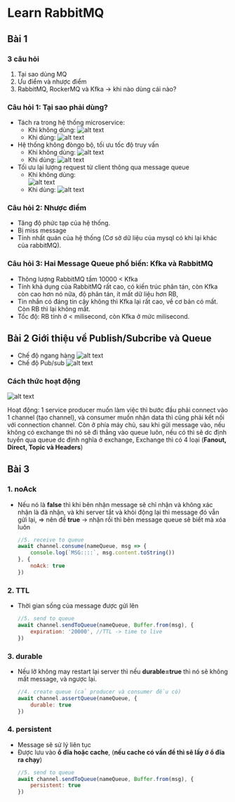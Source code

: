 # Learn RabbitMQ
## Bài 1
### 3 câu hỏi
1. Tại sao dùng MQ
2. Ưu điểm và nhược điểm
3. RabbitMQ, RockerMQ và Kfka -> khi nào dùng cái nào?
### Câu hỏi 1: Tại sao phải dùng?
- Tách ra trong hệ thống microservice:
    + Khi không dùng:
![alt text](image/unusemq.png)
    + Khi dùng:
![alt text](image/usemq.png)
- Hệ thống không đòngo bộ, tối ưu tốc độ truy vấn
    + Khi không dùng:
    ![alt text](image/time1.png)
    + Khi dùng:
    ![alt text](image/time2.png)
- Tối ưu lại lượng request từ client thông qua message queue
    + Khi không dùng:    
![alt text](image/req1.png)
    + Khi dùng:
![alt text](image/req2.png)

### Câu hỏi 2: Nhược điểm
- Tăng độ phức tạp của hệ thống.
- Bị miss message
- Tính nhất quán của hệ thống (Cơ sở dữ liệu của mysql có khi lại khác của rabbitMQ).

### Câu hỏi 3: Hai Message Queue phổ biến: Kfka và RabbitMQ
- Thông lượng RabbitMQ tầm 10000 < Kfka
- Tính khả dụng của RabbitMQ rất cao, có kiến trúc phân tán, còn Kfka còn cao hơn nó nữa, độ phân tán, ít mất dữ liệu hơn RB, 
- Tin nhắn có đáng tin cậy không thì Kfka lại rất cao, về cơ bản có mất. Còn RB thì lại không mất.
- Tốc độ: RB tính ở < milisecond, còn Kfka ở mức milisecond.

## Bài 2 Giới thiệu về Publish/Subcribe và Queue
- Chế độ ngang hàng
![alt text](image/nganghang.png)
- Chế độ Pub/sub
![alt text](image/pubsub.png)

### Cách thức hoạt động
![alt text](image/cachthuchoatdong.png)

Hoạt động: 1 service producer muốn làm việc thì bước đầu phải connect vào 1 channel (tạo channel), và consumer muốn nhận data thì cũng phải kết nối với connection channel. Còn ở phía máy chủ, sau khi gửi message vào, nếu không có exchange thì nó sẽ đi thẳng vào queue luôn, nếu có thì sẽ dc định tuyến qua queue dc định nghĩa ở exchange, Exchange thì có 4 loại (**Fanout, Direct, Topic và Headers**) 
## Bài 3
### 1. noAck
- Nếu nó là **false** thì khi bên nhận message sẽ chỉ nhận và không xác nhận là đã nhận, và khi server tắt và khỏi động lại thì message đó vẫn gửi lại, => nên để **true** -> nhận rồi thì bên message queue sẽ biết mà xóa luôn
    ```Javascript
    //5. receive to queue
    await channel.consume(nameQueue, msg => {
        console.log(`MSG::::`, msg.content.toString())
    }, {
        noAck: true
    })
    ```
### 2. TTL
- Thời gian sống của message được gửi lên
    ```Javascript
    //5. send to queue
    await channel.sendToQueue(nameQueue, Buffer.from(msg), {
        expiration: '20000', //TTL -> time to live
    })
    ```
### 3. durable
- Nếu lỡ không may restart lại server thì nếu **durable=true** thì nó sẽ không mất message, và ngược lại.
    ```Javascript
    //4. create queue (cả producer và consumer đều có)
    await channel.assertQueue(nameQueue, {
        durable: true
    })
    ```
### 4. persistent
- Message sẽ sử lý liên tục
- Được lưu vào **ổ đĩa hoặc cache**, (**nếu cache có vấn đề thì sẽ lấy ở ổ đĩa ra chạy**)
    ```Javascript
    //5. send to queue
    await channel.sendToQueue(nameQueue, Buffer.from(msg), {
        persistent: true
    })
    ```